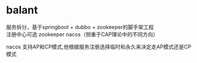 # balant
服务拆分，基于springboot + dubbo + zookeeper的脚手架工程     
注册中心可选 zookeeper nacos（侧重于CAP理论中的不同方向）       

nacos  支持AP和CP模式,他根据服务注册选择临时和永久来决定走AP模式还是CP模式
